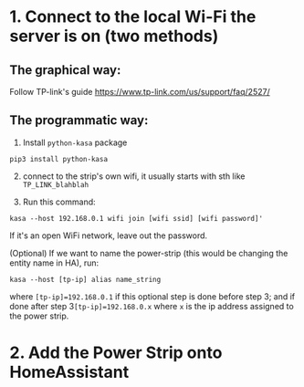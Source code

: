 # 1. Connect to the local Wi-Fi the server is on (two methods)
## The graphical way: 
Follow TP-link's guide https://www.tp-link.com/us/support/faq/2527/

## The programmatic way:
1. Install `python-kasa` package
```
pip3 install python-kasa
```
2. connect to the strip's own wifi, it usually starts with sth like `TP_LINK_blahblah`

3. Run this command:
```
kasa --host 192.168.0.1 wifi join [wifi ssid] [wifi password]'
```
If it's an open WiFi network, leave out the password. 

(Optional) If we want to name the power-strip (this would be changing the entity name in HA), run:
```
kasa --host [tp-ip] alias name_string
```
where `[tp-ip]=192.168.0.1` if this optional step is done before step 3; and if done after step 3`[tp-ip]=192.168.0.x` where `x` is the ip address assigned to the power strip.  

# 2. Add the Power Strip onto HomeAssistant
